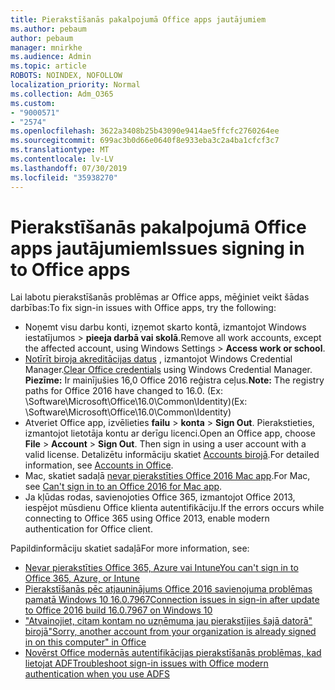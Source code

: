 ```yaml
---
title: Pierakstīšanās pakalpojumā Office apps jautājumiem
ms.author: pebaum
author: pebaum
manager: mnirkhe
ms.audience: Admin
ms.topic: article
ROBOTS: NOINDEX, NOFOLLOW
localization_priority: Normal
ms.collection: Adm_O365
ms.custom:
- "9000571"
- "2574"
ms.openlocfilehash: 3622a3408b25b43090e9414ae5ffcfc2760264ee
ms.sourcegitcommit: 699ac3b0d66e0640f8e933eba3c2a4ba1cfcf3c7
ms.translationtype: MT
ms.contentlocale: lv-LV
ms.lasthandoff: 07/30/2019
ms.locfileid: "35938270"
---
```

# <a name="issues-signing-in-to-office-apps"></a><span data-ttu-id="1402b-102">Pierakstīšanās pakalpojumā Office apps jautājumiem</span><span class="sxs-lookup"><span data-stu-id="1402b-102">Issues signing in to Office apps</span></span>

<span data-ttu-id="1402b-103">Lai labotu pierakstīšanās problēmas ar Office apps, mēģiniet veikt šādas darbības:</span><span class="sxs-lookup"><span data-stu-id="1402b-103">To fix sign-in issues with Office apps, try the following:</span></span>

- <span data-ttu-id="1402b-104">Noņemt visu darbu konti, izņemot skarto kontā, izmantojot Windows iestatījumos > **pieeja darbā vai skolā**.</span><span class="sxs-lookup"><span data-stu-id="1402b-104">Remove all work accounts, except the affected account, using Windows Settings > **Access work or school**.</span></span>
- <span data-ttu-id="1402b-105">[Notīrīt biroja akreditācijas datus](https://docs.microsoft.com/office/troubleshoot/error-messages/another-account-already-signed-in#step-3-clear-cached-credentials-on-the-computer) , izmantojot Windows Credential Manager.</span><span class="sxs-lookup"><span data-stu-id="1402b-105">[Clear Office credentials](https://docs.microsoft.com/office/troubleshoot/error-messages/another-account-already-signed-in#step-3-clear-cached-credentials-on-the-computer) using Windows Credential Manager.</span></span><br/>
    <span data-ttu-id="1402b-106">**Piezīme:** Ir mainījušies 16,0 Office 2016 reģistra ceļus.</span><span class="sxs-lookup"><span data-stu-id="1402b-106">**Note:** The registry paths for Office 2016 have changed to 16.0.</span></span> <span data-ttu-id="1402b-107">(Ex: \Software\Microsoft\Office\16.0\Common\Identity\)</span><span class="sxs-lookup"><span data-stu-id="1402b-107">(Ex: \Software\Microsoft\Office\16.0\Common\Identity\)</span></span>
- <span data-ttu-id="1402b-108">Atveriet Office app, izvēlieties **failu** > **konta** > **Sign Out**. Pierakstieties, izmantojot lietotāja kontu ar derīgu licenci.</span><span class="sxs-lookup"><span data-stu-id="1402b-108">Open an Office app, choose **File** > **Account** > **Sign Out**. Then sign in using a user account with a valid license.</span></span> <span data-ttu-id="1402b-109">Detalizētu informāciju skatiet [Accounts birojā](https://support.office.com/article/accounts-in-office-628ea040-f265-49de-b986-be09c3ebf8a9).</span><span class="sxs-lookup"><span data-stu-id="1402b-109">For detailed information, see [Accounts in Office](https://support.office.com/article/accounts-in-office-628ea040-f265-49de-b986-be09c3ebf8a9).</span></span>
- <span data-ttu-id="1402b-110">Mac, skatiet sadaļā [nevar pierakstīties Office 2016 Mac app](https://docs.microsoft.com/office365/troubleshoot/authentication/sign-in-to-office-2016-for-mac-fail).</span><span class="sxs-lookup"><span data-stu-id="1402b-110">For Mac, see [Can't sign in to an Office 2016 for Mac app](https://docs.microsoft.com/office365/troubleshoot/authentication/sign-in-to-office-2016-for-mac-fail).</span></span>
- <span data-ttu-id="1402b-111">Ja kļūdas rodas, savienojoties Office 365, izmantojot Office 2013, iespējot mūsdienu Office klienta autentifikāciju.</span><span class="sxs-lookup"><span data-stu-id="1402b-111">If the errors occurs while connecting to Office 365 using Office 2013, enable modern authentication for Office client.</span></span>

<span data-ttu-id="1402b-112">Papildinformāciju skatiet sadaļā</span><span class="sxs-lookup"><span data-stu-id="1402b-112">For more information, see:</span></span>
- [<span data-ttu-id="1402b-113">Nevar pierakstīties Office 365, Azure vai Intune</span><span class="sxs-lookup"><span data-stu-id="1402b-113">You can't sign in to Office 365, Azure, or Intune</span></span>](https://docs.microsoft.com/office365/troubleshoot/authentication/sign-in-to-office-365-azure-intune)
- [<span data-ttu-id="1402b-114">Pierakstīšanās pēc atjauninājums Office 2016 savienojuma problēmas pamatā Windows 10 16.0.7967</span><span class="sxs-lookup"><span data-stu-id="1402b-114">Connection issues in sign-in after update to Office 2016 build 16.0.7967 on Windows 10</span></span>](https://docs.microsoft.com/office365/troubleshoot/administration/connection-issue-when-sign-in-office-2016)
- [<span data-ttu-id="1402b-115">"Atvainojiet, citam kontam no uzņēmuma jau pierakstījies šajā datorā" birojā</span><span class="sxs-lookup"><span data-stu-id="1402b-115">"Sorry, another account from your organization is already signed in on this computer" in Office</span></span>](https://docs.microsoft.com/office/troubleshoot/error-messages/another-account-already-signed-in)
- [<span data-ttu-id="1402b-116">Novērst Office modernās autentifikācijas pierakstīšanās problēmas, kad lietojat ADF</span><span class="sxs-lookup"><span data-stu-id="1402b-116">Troubleshoot sign-in issues with Office modern authentication when you use ADFS</span></span>](https://docs.microsoft.com/office365/troubleshoot/authentication/sign-in-issue-with-modern-auth)